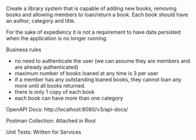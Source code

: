 Create a library system that is capable of adding new books, removing books and allowing members to loan/return a book. Each book should have an author, category and title.

For the sake of expediency it is not a requirement to have data persisted
when the application is no longer running.



Business rules

- no need to authenticate the user (we can assume they are members and are already authenticated)
- maximum number of books loaned at any time is 3 per user
- if a member has any outstanding loaned books, they cannot loan any more until all books returned.
- there is only 1 copy of each book
- each book can have more than one category 



OpenAPI Docs:
http://localhost:8080/v3/api-docs/

Postman Collection: Attached in Root

Unit Tests: Written for Services


